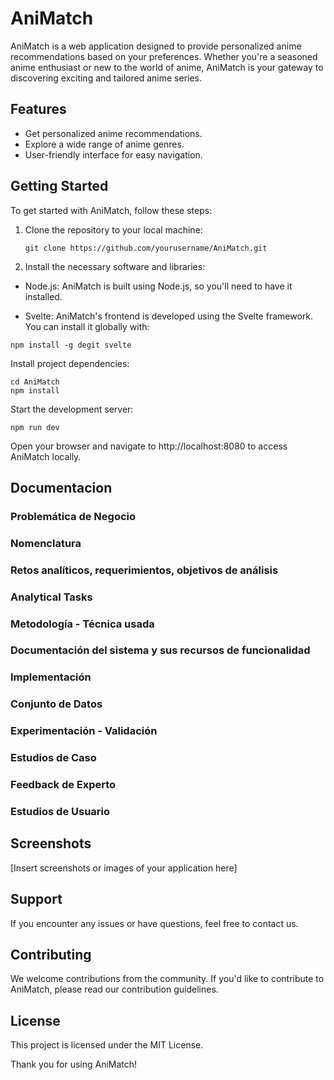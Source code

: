 # AniMatch

AniMatch is a web application designed to provide personalized anime recommendations based on your preferences. Whether you're a seasoned anime enthusiast or new to the world of anime, AniMatch is your gateway to discovering exciting and tailored anime series.

## Features

- Get personalized anime recommendations.
- Explore a wide range of anime genres.
- User-friendly interface for easy navigation.

## Getting Started

To get started with AniMatch, follow these steps:

1. Clone the repository to your local machine:

   ```shell
   git clone https://github.com/yourusername/AniMatch.git

1. Install the necessary software and libraries:

- Node.js: AniMatch is built using Node.js, so you'll need to have it installed.

- Svelte: AniMatch's frontend is developed using the Svelte framework. You can install it globally with:

```shell
npm install -g degit svelte
```

Install project dependencies:

```shell
cd AniMatch
npm install
```
Start the development server:

```shell
npm run dev
```

Open your browser and navigate to http://localhost:8080 to access AniMatch locally.

## Documentacion

### Problemática de Negocio



### Nomenclatura



### Retos analíticos, requerimientos, objetivos de análisis



### Analytical Tasks



### Metodología - Técnica usada



### Documentación del sistema y sus recursos de funcionalidad



### Implementación



### Conjunto de Datos



### Experimentación - Validación



### Estudios de Caso 



### Feedback de Experto


### Estudios de Usuario



## Screenshots
[Insert screenshots or images of your application here]


## Support
If you encounter any issues or have questions, feel free to contact us.

## Contributing
We welcome contributions from the community. If you'd like to contribute to AniMatch, please read our contribution guidelines.

## License
This project is licensed under the MIT License.

Thank you for using AniMatch!